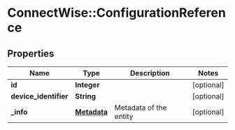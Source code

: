# ConnectWise::ConfigurationReference

## Properties
Name | Type | Description | Notes
------------ | ------------- | ------------- | -------------
**id** | **Integer** |  | [optional] 
**device_identifier** | **String** |  | [optional] 
**_info** | [**Metadata**](Metadata.md) | Metadata of the entity | [optional] 



